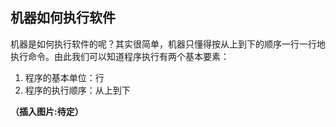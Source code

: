 ## 机器如何执行软件

机器是如何执行软件的呢？其实很简单，机器只懂得按从上到下的顺序一行一行地执行命令。由此我们可以知道程序执行有两个基本要素：

1. 程序的基本单位：行
2. 程序的执行顺序：从上到下

**（插入图片:待定）**

